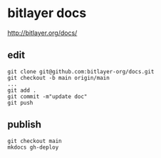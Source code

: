 # bitlayer docs

http://bitlayer.org/docs/ 

## edit
```
git clone git@github.com:bitlayer-org/docs.git
git checkout -b main origin/main
...
git add .
git commit -m"update doc"
git push
```

## publish
```
git checkout main
mkdocs gh-deploy 
```